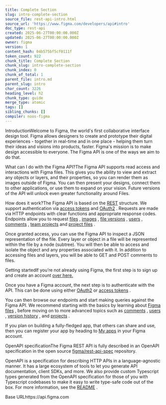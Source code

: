 ```yaml
---
title: Complete Section
slug: intro-complete-section
source_file: rest-api-intro.html
source_url: 'https://www.figma.com/developers/api#intro'
doc_type: rest-api
created: 2025-06-27T00:00:00.000Z
updated: 2025-06-27T00:00:00.000Z
owner: figma
version: 1
content_hash: 04b575bf5cf0111f
token_count: 922
chunk_title: Complete Section
chunk_slug: intro-complete-section
chunk_index: 0
chunk_of_total: 1
parent_file: intro.md
parent_slug: intro
char_count: 3226
heading_level: h2
chunk_type: guide
merge_type: atomic
tags: []
sibling_chunks: []
compiler: noos-figma
---
```


IntroductionWelcome to Figma, the world's first collaborative interface design tool. Figma allows designers to create and prototype their digital experiences - together in real-time and in one place - helping them turn their ideas and visions into products, faster. Figma's mission is to make design accessible to everyone. The Figma API is one of the ways we aim to do that.

What can I do with the Figma API?The Figma API supports read access and interactions with Figma files. This gives you the ability to view and extract any objects or layers, and their properties, so you can render them as images outside of Figma. You can then present your designs, connect them to other applications, or use them to expand on your vision. Future versions of the API will unlock even greater functionality around Files.

How does it work?The Figma API is based on the [REST](https://en.wikipedia.org/wiki/Representational_state_transfer)
 structure. We support authentication via [access tokens](#access-tokens)
 and [OAuth2](#oauth2)
. Requests are made via HTTP endpoints with clear functions and appropriate response codes. Endpoints allow you to request [files](#files)
, [images](#get-images-endpoint)
, [file versions](#version-history)
, [users](#users)
, [comments](#comments)
, [team projects](#get-team-projects-endpoint)
 and [project files](#get-project-files-endpoint)
.

Once granted access, you can use the Figma API to inspect a JSON representation of the file. Every layer or object in a file will be represented within the file by a node (subtree). You will then be able to access and isolate the object and any properties associated with it. In addition to accessing files and layers, you will be able to GET and POST comments to files.

Getting startedIf you’re not already using Figma, the first step is to sign up and create an account [over here.](https://www.figma.com/signup)

Once you have a Figma account, the next step is to authenticate with the API. This can be done using either [OAuth2](#oauth2)
 or [access tokens](#access-tokens)
.

You can then browse our endpoints and start making queries against the Figma API. We recommend starting with the basics by learning about [Figma files](#files)
, before moving on to more advanced topics such as [comments](#comments)
, [users](#users)
, [version history](#version-history)
, and [projects](#projects)
.

If you plan on building a fully-fledged app, that others can share and use, then you can register your app by heading to [My apps](https://www.figma.com/developers/apps)
 in your Figma account.

OpenAPI specificationThe Figma REST API is fully described in an OpenAPI specification in the open source [figma/rest-api-spec](https://github.com/figma/rest-api-spec)
 repository.

OpenAPI is a specification for describing HTTP APIs in a language-agnostic manner. It has a large ecosystem of tools to let you generate API documentation, client SDKs, and more. We also provide custom Typescript types generated from the OpenAPI specification for those of you with Typescript codebases to make it easy to write type-safe code out of the box. For more information, see the [README](https://github.com/figma/rest-api-spec)
.

Base URLhttps://api.figma.com
